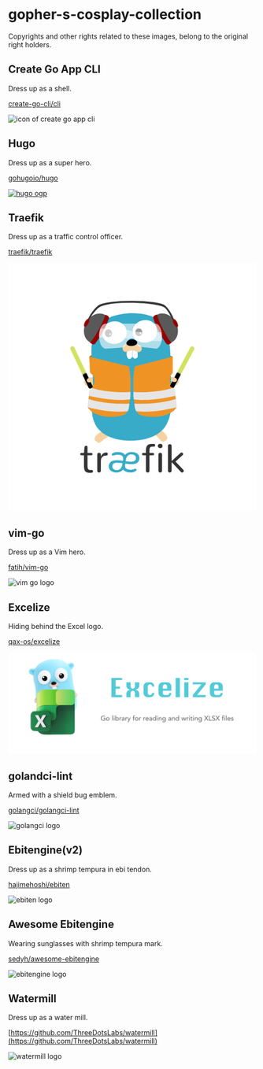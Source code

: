 # gopher-s-cosplay-collection

Copyrights and other rights related to these images,
belong to the original right holders.

## Create Go App CLI

Dress up as a shell.

[create-go-cli/cli](https://github.com/create-go-app/cli)

![icon of create go app cli](https://raw.githubusercontent.com/create-go-app/cli/master/.github/images/cgapp_logo%402x.png)

## Hugo

Dress up as a super hero.

[gohugoio/hugo](https://github.com/gohugoio/hugo)

[![hugo ogp](https://repository-images.githubusercontent.com/11180687/9d3d8200-abf2-11e9-803c-4cdfde0d22e5)](https://github.com/gohugoio/hugo)

## Traefik

Dress up as a traffic control officer.

[traefik/traefik](https://github.com/traefik/traefik)

![traefik logo](https://github.com/traefik/traefik/blob/master/docs/content/assets/img/traefik.logo.png)

## vim-go

Dress up as a Vim hero.

[fatih/vim-go](https://github.com/fatih/vim-go)

![vim go logo](https://github.com/fatih/vim-go/blob/master/assets/vim-go.png)

## Excelize

Hiding behind the Excel logo.

[qax-os/excelize](https://github.com/qax-os/excelize)

![excelize logo](https://github.com/qax-os/excelize/blob/master/excelize.svg)

## golandci-lint

Armed with a shield bug emblem.

[golangci/golangci-lint](https://github.com/golangci/golangci-lint)

<!-- markdownlint-disable MD033 MD013 -->

<img alt="golangci logo" width="400px" src="https://github.com/golangci/golangci-lint/raw/master/assets/go.png" />

<!-- markdownlint-enable MD033 MD013 -->

## Ebitengine(v2)

Dress up as a shrimp tempura in ebi tendon.

[hajimehoshi/ebiten](https://github.com/hajimehoshi/ebiten)

![ebiten logo](https://repository-images.githubusercontent.com/10721619/b1873d61-ee0f-439c-be2c-3eaee10c4c95)

## Awesome Ebitengine

Wearing sunglasses with shrimp tempura mark.

[sedyh/awesome-ebitengine](https://github.com/sedyh/awesome-ebitengine)

![ebitengine logo](https://user-images.githubusercontent.com/19890545/150690287-d7a7a4c0-ce89-4c49-8043-5af0348e615e.png)

## Watermill

Dress up as a water mill.

[https://github.com/ThreeDotsLabs/watermill](https://github.com/ThreeDotsLabs/watermill)

<!-- markdownlint-disable MD033 MD013 -->

<img alt="watermill logo" width="400px" src="https://camo.githubusercontent.com/d3c436613b93cb31b178b3e6f9d80766f6c1d204f792d00107deda340ef31b74/68747470733a2f2f7468726565646f74732e746563682f77617465726d696c6c2d696f2f77617465726d696c6c2d6c6f676f2e706e67" />

<!-- markdownlint-enable MD033 MD013 -->
